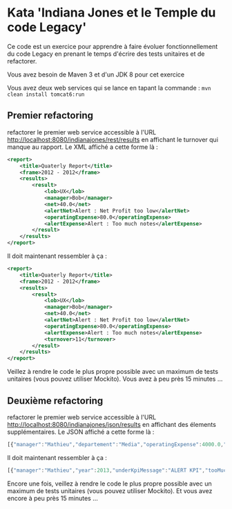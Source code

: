 # Kata 'Indiana Jones et le Temple du code Legacy'

Ce code est un exercice pour apprendre à faire évoluer fonctionnellement du code Legacy en prenant le temps d'écrire des tests unitaires et de refactorer.

Vous avez besoin de Maven 3 et d'un JDK 8 pour cet exercice

Vous avez deux web services qui se lance en tapant la commande :
`mvn clean install tomcat6:run`

## Premier refactoring
refactorer le premier web service accessible à l'URL <http://localhost:8080/indianajones/rest/results> en affichant le turnover qui manque au rapport.
Le XML affiché a cette forme là :
```xml
<report>
	<title>Quaterly Report</title>
    <frame>2012 - 2012</frame>
    <results>
        <result>
            <lob>UX</lob>
            <manager>Bob</manager>
            <net>40.0</net>
            <alertNet>Alert : Net Profit too low</alertNet>
            <operatingExpense>80.0</operatingExpense>
            <alertExpense>Alert : Too much notes</alertExpense>
    	</result>
    </results>
</report>
```
Il doit maintenant ressembler à ça :
```xml
<report>
	<title>Quaterly Report</title>
    <frame>2012 - 2012</frame>
    <results>
        <result>
            <lob>UX</lob>
            <manager>Bob</manager>
            <net>40.0</net>
            <alertNet>Alert : Net Profit too low</alertNet>
            <operatingExpense>80.0</operatingExpense>
            <alertExpense>Alert : Too much notes</alertExpense>
            <turnover>11</turnover>
    	</result>
    </results>
</report>
```

Veillez à rendre le code le plus propre possible avec un maximum de tests unitaires (vous pouvez utiliser Mockito).
Vous avez à peu près 15 minutes ...

## Deuxième refactoring
refactorer le premier web service accessible à l'URL <http://localhost:8080/indianajones/json/results> en affichant des élements supplémentaires.
Le JSON affiché a cette forme là :
```javascript
[{"manager":"Mathieu","departement":"Media","operatingExpense":4000.0,"netProfit":4000.0,"year":2013,"underKpiMessage":true,"tooMuchExpenseMessage":true,"turnover":9}]
```
Il doit maintenant ressembler à ça :
```javascript
[{"manager":"Mathieu","year":2013,"underKpiMessage":"ALERT KPI","tooMuchExpenseMessage":"ALERT EXPENSE","departement":"Media","netProfit":4000.0,"operatingExpense":4000.0,"underKpi":true,"hasTooMuchExpense":true,"turnover":9}]
```
Encore une fois, veillez à rendre le code le plus propre possible avec un maximum de tests unitaires (vous pouvez utiliser Mockito).
Et vous avez encore à peu près 15 minutes ...


